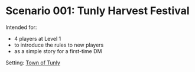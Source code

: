 # Scenario 001: Tunly Harvest Festival

Intended for:
- 4 players at Level 1  
- to introduce the rules to new players
- as a simple story for a first-time DM

Setting: [Town of Tunly](../Locations/Town_Tunly.md)  